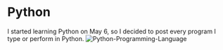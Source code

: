 # Python
I started learning Python on May 6, so I decided to post every program I type or perform in Python. 
![Python-Programming-Language](https://user-images.githubusercontent.com/86662610/167346875-ec5e2a7f-de0d-4838-a482-951b60179834.png)
